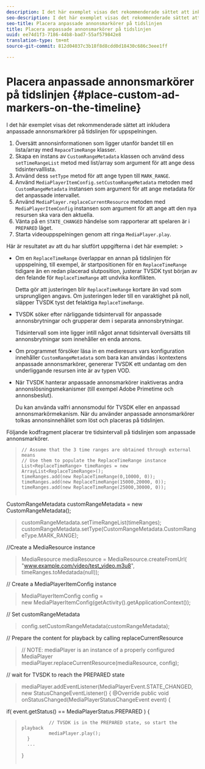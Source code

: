 ```yaml
---
description: I det här exemplet visas det rekommenderade sättet att inkludera anpassade annonsmarkörer på tidslinjen för uppspelningen.
seo-description: I det här exemplet visas det rekommenderade sättet att inkludera anpassade annonsmarkörer på tidslinjen för uppspelningen.
seo-title: Placera anpassade annonsmarkörer på tidslinjen
title: Placera anpassade annonsmarkörer på tidslinjen
uuid: ee74d1f3-7186-44b8-bad7-55af579842e8
translation-type: tm+mt
source-git-commit: 812d04037c3b18f8d8cdd0d18430c686c3eee1ff

---
```



# Placera anpassade annonsmarkörer på tidslinjen {#place-custom-ad-markers-on-the-timeline}

I det här exemplet visas det rekommenderade sättet att inkludera anpassade annonsmarkörer på tidslinjen för uppspelningen.

1. Översätt annonsinformationen som ligger utanför bandet till en lista/array med `RepaceTimeRange` klasser.
1. Skapa en instans av `CustomRangeMetadata` klassen och använd dess `setTimeRangeList` metod med list/array som argument för att ange dess tidsintervalllista.
1. Använd dess `setType` metod för att ange typen till `MARK_RANGE`.
1. Använd `MediaPlayerItemConfig.setCustomRangeMetadata` metoden med `CustomRangeMetadata` instansen som argument för att ange metadata för det anpassade intervallet.
1. Använd `MediaPlayer.replaceCurrentResource` metoden med `MediaPlayerItemConfig` instansen som argument för att ange att den nya resursen ska vara den aktuella.
1. Vänta på en `STATE_CHANGED` händelse som rapporterar att spelaren är i `PREPARED` läget.
1. Starta videouppspelningen genom att ringa `MediaPlayer.play`.

Här är resultatet av att du har slutfört uppgifterna i det här exemplet: >
* Om en `ReplaceTimeRange` överlappar en annan på tidslinjen för uppspelning, till exempel, är startpositionen för en `ReplaceTimeRange` tidigare än en redan placerad slutposition, justerar TVSDK tyst början av den felande för `ReplaceTimeRange` att undvika konflikten.

   Detta gör att justeringen blir `ReplaceTimeRange` kortare än vad som ursprungligen angavs. Om justeringen leder till en varaktighet på noll, släpper TVSDK tyst det felaktiga `ReplaceTimeRange`.

* TVSDK söker efter närliggande tidsintervall för anpassade annonsbrytningar och grupperar dem i separata annonsbrytningar.

   Tidsintervall som inte ligger intill något annat tidsintervall översätts till annonsbrytningar som innehåller en enda annons.
* Om programmet försöker läsa in en medieresurs vars konfiguration innehåller `CustomRangeMetadata` som bara kan användas i kontextens anpassade annonsmarkörer, genererar TVSDK ett undantag om den underliggande resursen inte är av typen VOD.
* När TVSDK hanterar anpassade annonsmarkörer inaktiveras andra annonslösningsmekanismer (till exempel Adobe Primetime och annonsbeslut).

   Du kan använda valfri annonsmodul för TVSDK eller en anpassad annonsmarkörmekanism. När du använder anpassade annonsmarkörer tolkas annonsinnehållet som löst och placeras på tidslinjen.

Följande kodfragment placerar tre tidsintervall på tidslinjen som anpassade annonsmarkörer.

>```java>
>// Assume that the 3 time ranges are obtained through external means 
>// Use them to populate the ReplaceTimeRange instance 
>List<ReplaceTimeRange> timeRanges = new ArrayList<ReplaceTimeRange>(); 
>timeRanges.add(new ReplaceTimeRange(0,10000, 0)); 
>timeRanges.add(new ReplaceTimeRange(15000,20000, 0)); 
>timeRanges.add(new ReplaceTimeRange(25000,30000, 0)); 
> 
>
CustomRangeMetadata customRangeMetadata = new CustomRangeMetadata(); 
>customRangeMetadata.setTimeRangeList(timeRanges); 
>customRangeMetadata.setType(CustomRangeMetadata.CustomRangeType.MARK_RANGE); 
> 
>
//Create a MediaResource instance 
>MediaResource mediaResource = MediaResource.createFromUrl( 
>               "www.example.com/video/test_video.m3u8", timeRanges.toMedatada(null)); 
> 
>
// Create a MediaPlayerItemConfig instance 
>MediaPlayerItemConfig config =  
>   new MediaPlayerItemConfig(getActivity().getApplicationContext()); 
> 
>
// Set customRangeMetadata 
>config.setCustomRangeMetadata(customRangeMetadata); 
> 
>
// Prepare the content for playback by calling replaceCurrentResource 
>// NOTE: mediaPlayer is an instance of a properly configured MediaPlayer  
>mediaPlayer.replaceCurrentResource(mediaResource, config); 
> 
>
// wait for TVSDK to reach the PREPARED state 
>mediaPlayer.addEventListener(MediaPlayerEvent.STATE_CHANGED,  
>   new StatusChangeEventListener() { 
>       @Override 
>       public void onStatusChanged(MediaPlayerStatusChangeEvent event) { 
> 
>    
   if( event.getStatus() == MediaPlayerStatus.PREPARED ) { 
>               // TVSDK is in the PREPARED state, so start the playback  
>               mediaPlayer.play(); 
>       } 
>       ... 
>}
>```
